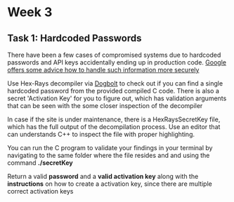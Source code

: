 # **Week 3** 

## **Task 1:** Hardcoded Passwords

There have been a few cases of compromised systems due to hardcoded passwords and API keys accidentally ending up in production code. [Google offers some advice how to handle such information more securely](https://cloud.google.com/docs/authentication/api-keys)

Use Hex-Rays decompiler via [Dogbolt](https://dogbolt.org/) to check out if you can find a single hardcoded password from the provided compiled C code. There is also a secret 'Activation Key' for you to figure out, which has validation arguments that can be seen with the some closer inspection of the decompiler

In case if the site is under maintenance, there is a HexRaysSecretKey file, which has the full output of the decompilation process. Use an editor that can understands C++ to inspect the file with proper highlighting.

You can run the C program to validate your findings in your terminal by navigating to the same folder where the file resides and and using the command **./secretKey**

Return a valid **password** and a **valid activation key** along with the **instructions** on how to create a activation key, since there are multiple correct activation keys
